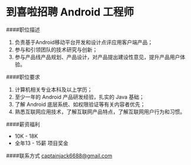 到喜啦招聘 Android 工程师
========== 

####职位描述
1. 负责基于Android移动平台开发和设计点评应用客户端产品；
2. 参与和引领团队的技术研究与创新；
3. 参与产品线产品规划、产品设计，对产品提出建设性意见，提升产品用户体验。

####职位要求 
1. 计算机相关专业本科及以上学历；
2. 至少一年的 Android 产品研发经验，扎实的 Java 基础； 
3. 了解 Android 底层系统、如权限验证等有关内容者优先；
4. 熟悉互联网应用技术，了解互联网产品特点，了解互联网用户行为和习惯。

####薪资福利
- 10K - 18K 
- 全年13 - 15薪  项目奖金

####联系方式
[captainjack6688@gmail.com](mailto:captainjack6688@gmail.com)